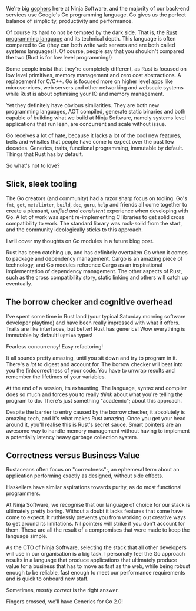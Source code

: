 We're big [gophers](https://blog.golang.org/gopher) here at Ninja Software, and the majority of our back-end services use Google's Go programming language. Go gives us the perfect balance of simplicity, productivity and performance.

Of course its hard to not be tempted by the dark side. That is, the [Rust programming language](https://www.rust-lang.org/en-US/) and its technical depth. This language is often compared to Go (they can both write web servers and are both called systems languages!). Of course, people say that you shouldn't compared the two (Rust is for low level programming!)

Some people insist that they're completely different, as Rust is focused on low level primitives, memory management and zero cost abstractions. A replacement for C/C++. Go is focused more on higher level apps like microservices, web servers and other networking and webscale systems while Rust is about optimising your IO and memory management.

Yet they definitely have obvious similarities. They are both new programming languages, AOT compiled, generate static binaries and both capable of building what we build at Ninja Software, namely systems level applications that run lean, are concurrent and scale without issue.

Go receives a lot of hate, because it lacks a lot of the cool new features, bells and whistles that people have come to expect over the past few decades. Generics, traits, functional programming, immutable by default. Things that Rust has by default.

So what's not to love?

## Slick, sleek tooling

The Go creators (and community) had a razor sharp focus on tooling. Go's `fmt`, `get`, `metalinter`, `build`, `doc`, `guru`, `help` and friends all come together to create a pleasant, _unified and consistent_ experience when developing with Go. A lot of work was spent re-implementing C libraries to get solid cross compatibility to work. The standard library was rock-solid from the start, and the community ideologically sticks to this approach.

I will cover my thoughts on Go modules in a future blog post.

Rust has been catching up, and has definitely overtaken Go when it comes to package and dependency management. Cargo is an amazing piece of technology, and Go modules reference Cargo as an inspirational implementation of dependency management. The other aspects of Rust, such as the cross compatibility story, static linking and others will catch up eventually.

## The borrow checker and cognitive overhead

I've spent some time in Rust land (your typical Saturday morning software developer playtime) and have been really impressed with what it offers. Traits are like interfaces, but better! Rust has generics! Wow everything is immutable by default! `Option` types!

Fearless concurrency! Easy refactoring!

It all sounds pretty amazing, until you sit down and try to program in it. There's a _lot_ to digest and account for. The borrow checker will beat into you the (in)correctness of your code. You have to unwrap results and remember the lifetimes of your variables.

At the end of a session, its exhausting. The language, syntax and compiler does so much and forces you to really _think_ about what you're telling the program to do. There's just something "academic"; about this approach.

Despite the barrier to entry caused by the borrow checker, it absolutely is amazing tech, and it's what makes Rust amazing. Once you get your head around it, you'll realise this is Rust's secret sauce. Smart pointers are an awesome way to handle memory management without having to implement a potentially latency heavy garbage collection system.

## Correctness versus Business Value

Rustaceans often focus on "correctness";, an ephemeral term about an application performing exactly as designed, without side effects.

Haskellers have similar aspirations towards purity, as do most functional programmers.

At Ninja Software, we recognise that our language of choice for our stack is ultimately pretty boring. Without a doubt it lacks features that some have come to expect. It ruthlessly prevents you from working out creative ways to get around its limitations. Nil pointers will strike if you don't account for them. These are all the result of a compromises that were made to keep the language simple.

As the CTO of Ninja Software, selecting the stack that all other developers will use in our organisation is a big task. I personally feel the Go approach results in a language that produce applications that ultimately produce value for a business that has to move as fast as the web, while being robust enough to be reliable, fast enough to meet our performance requirements and is quick to onboard new staff.

Sometimes, _mostly correct_ is the right answer.

Fingers crossed, we'll have Generics for Go 2.0!
